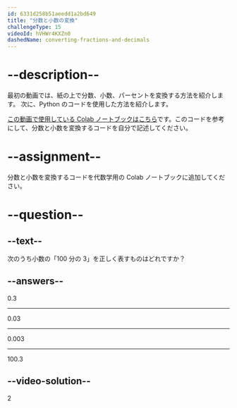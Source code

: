 ```yaml
---
id: 6331d258b51aeedd1a2bd649
title: "分数と小数の変換"
challengeType: 15
videoId: hVHWr4KXZn0
dashedName: converting-fractions-and-decimals
---
```


# --description--

最初の動画では、紙の上で分数、小数、パーセントを変換する方法を紹介します。 次に、Python のコードを使用した方法を紹介します。

<a href="https://colab.research.google.com/drive/1dgeEEODP7cwm_96_JqbjxxJhVpZcFfGe?usp=sharing#scrollTo=NkMTAVF0BlqE" target="_blank" rel="noopener noreferrer nofollow">この動画で使用している Colab ノートブックはこちら</a>です。このコードを参考にして、分数と小数を変換するコードを自分で記述してください。

# --assignment--

分数と小数を変換するコードを代数学用の Colab ノートブックに追加してください。

# --question--

## --text--

次のうち小数の「100 分の 3」を正しく表すものはどれですか？

## --answers--

0.3

---

0.03

---

0.003

---

100.3

## --video-solution--

2
